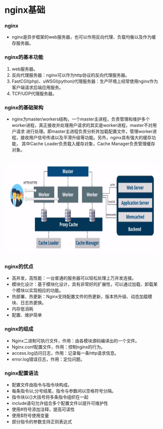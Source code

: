 # nginx基础
### nginx
- nginx是异步框架的web服务器，也可以作用反向代理、负载均衡以及作为缓存服务器。

### nginx的基本功能
1. web服务器。
2. 反向代理服务器：nginx可以作为http协议的反向代理服务器。
3. FastCGI(php)、uWSGI(python)代理服务器：生产环境上经常使用nginx作为客户端请求后端应用服务。
4. TCP/UDP代理服务器。

### nginx的基础架构
- nginx为master/workers结构，一个master主进程，负责管理和维护多个worker进程，真正接收并处理用户请求的其实是worker进程，master不对用户请求
进行处理。即master主进程负责分析并加载配置文件，管理worker进程，接收用户信号传递以及平滑升级等功能。另外，nginx具有强大的缓存功能，
其中Cache Loader负责载入缓存对象，Cache Manager负责管理缓存对象。
<br />
<img src="https://github.com/ella-z/studyNotes/blob/master/Nginx/images/nginx%E5%9F%BA%E7%A1%80%E6%9E%B6%E6%9E%84.PNG" alt="nginx的基础架构" width="700px" height="300px">

### nginx的优点 
- 高并发，高性能：一台普通的服务器可以轻松处理上万并发连接。
- 模块化设计：基于模块化设计，具有非常好的扩展性，可以通过加载、卸载某个模块以实现相应的功能。
- 热部署、热更新：Nginx支持配置文件的热更新，版本热升级、动态加载模块、日志热更换。
- 内存低消耗
- 配置、维护简单

### nginx的组成
- Nginx二进制可执行文件，作用：由各模块源码编译出的一个文件。
- Nginx.conf配置文件，作用：控制nginx的行为。
- access.log访问日志，作用：记录每一条http请求信息。
- error.log错误日志，作用：定位问题。

### nginx配置语法
- 配置文件由指令与指令块构成。
- 每条指令以;分号结尾，指令与参数间以空格符号分隔。
- 指令块以{}大括号将多条指令组织在一起
- include语句允许组合多个配置文件以提升可维护性
- 使用#符号添加注释，提高可读性
- 使用$符号使用变量
- 部分指令的参数支持正则表达式













